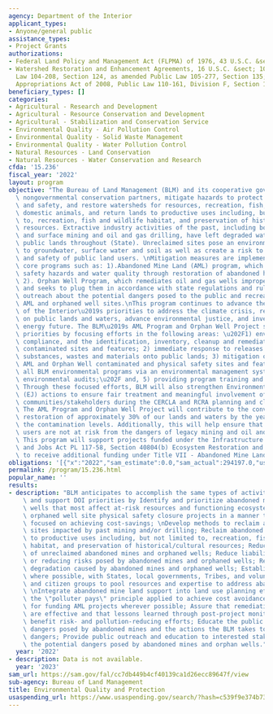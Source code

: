 ```yaml
---
agency: Department of the Interior
applicant_types:
- Anyone/general public
assistance_types:
- Project Grants
authorizations:
- Federal Land Policy and Management Act (FLPMA) of 1976, 43 U.S.C. &sect; 1737(b).
- Watershed Restoration and Enhancement Agreements, 16 U.S.C. &sect; 1011, Public
  Law 104-208, Section 124, as amended Public Law 105-277, Section 135; and Consolidated
  Appropriations Act of 2008, Public Law 110-161, Division F, Section 125.
beneficiary_types: []
categories:
- Agricultural - Research and Development
- Agricultural - Resource Conservation and Development
- Agricultural - Stabilization and Conservation Service
- Environmental Quality - Air Pollution Control
- Environmental Quality - Solid Waste Management
- Environmental Quality - Water Pollution Control
- Natural Resources - Land Conservation
- Natural Resources - Water Conservation and Research
cfda: '15.236'
fiscal_year: '2022'
layout: program
objective: "The Bureau of Land Management (BLM) and its cooperative government and\
  \ nongovernmental conservation partners, mitigate hazards to protect public health\
  \ and safety, and restore watersheds for resources, recreation, fish, wildlife and\
  \ domestic animals, and return lands to productive uses including, but not limited\
  \ to, recreation, fish and wildlife habitat, and preservation of historical/cultural\
  \ resources. Extractive industry activities of the past, including both underground\
  \ and surface mining and oil and gas drilling, have left degraded watersheds on\
  \ public lands throughout (State). Unreclaimed sites pose an environmental threat\
  \ to groundwater, surface water and soil as well as create a risk to the health\
  \ and safety of public land users. \nMitigation measures are implemented through\
  \ core programs such as: 1).Abandoned Mine Land (AML) program, which addresses physical\
  \ safety hazards and water quality through restoration of abandoned hardrock mines.\
  \ 2). Orphan Well Program, which remediates oil and gas wells improperly abandoned,\
  \ and seeks to plug them in accordance with state regulations and rules; 3). Educational\
  \ outreach about the potential dangers posed to the public and recreationists from\
  \ AML and orphaned well sites.\nThis program continues to advance the Department\
  \ of the Interior\u2019s priorities to address the climate crisis, restore balance\
  \ on public lands and waters, advance environmental justice, and invest in a clean\
  \ energy future. The BLM\u2019s AML Program and Orphan Well Project support these\
  \ priorities by focusing efforts in the following areas: \u202F1) environmental\
  \ compliance, and the identification, inventory, cleanup and remediation of legacy\
  \ contaminated sites and features; 2) immediate response to releases of hazardous\
  \ substances, wastes and materials onto public lands; 3) mitigation of priority\
  \ AML and Orphan Well contaminated and physical safety sites and features; 4) improving\
  \ all BLM environmental programs via an environmental management system including\
  \ environmental audits;\u202F and, 5) providing program training and awareness.\
  \ Through these focused efforts, BLM will also strengthen Environmental Justice\
  \ (EJ) actions to ensure fair treatment and meaningful involvement of EJ and disadvantaged\
  \ communities/stakeholders during the CERCLA and RCRA planning and cleanup processes.\
  \ The AML Program and Orphan Well Project will contribute to the conversation and\
  \ restoration of approximately 30% of our lands and waters by the year 2030 by reducing\
  \ the contamination levels. Additionally, this will help ensure that public land\
  \ users are not at risk from the dangers of legacy mining and oil and gas activities.\
  \ This program will support projects funded under the Infrastructure Investment\
  \ and Jobs Act PL 117-58, Section 40804(b) Ecosystem Restoration and anticipate\
  \ to receive additional funding under Title VII - Abandoned Mine Land Reclamation."
obligations: '[{"x":"2022","sam_estimate":0.0,"sam_actual":294197.0,"usa_spending_actual":2556995.57},{"x":"2023","sam_estimate":300000.0,"sam_actual":0.0,"usa_spending_actual":-42193.62},{"x":"2024","sam_estimate":300000.0,"sam_actual":0.0,"usa_spending_actual":0.0}]'
permalink: /program/15.236.html
popular_name: ''
results:
- description: "BLM anticipates to accomplish the same types of activities as in FY21\
    \ and support DOI priorities by Identify and prioritize abandoned mines and orphaned\
    \ wells that most affect at-risk resources and functioning ecosystems; Prioritize\
    \ orphaned well site physical safety closure projects in a manner that is centrally\
    \ focused on achieving cost-savings; \nDevelop methods to reclaim and restore\
    \ sites impacted by past mining and/or drilling; Reclaim abandoned mine lands\
    \ to productive uses including, but not limited to, recreation, fish and wildlife\
    \ habitat, and preservation of historical/cultural resources; Reduce inventory\
    \ of unreclaimed abandoned mines and orphaned wells; Reduce liabilities by eliminating\
    \ or reducing risks posed by abandoned mines and orphaned wells; Reduce environmental\
    \ degradation caused by abandoned mines and orphaned wells; Establish partnerships,\
    \ where possible, with States, local governments, Tribes, and voluntary environmental\
    \ and citizen groups to pool resources and expertise to address abandoned mines;\
    \ \nIntegrate abandoned mine land support into land use planning efforts; Apply\
    \ the \"polluter pays\" principle applied to achieve cost avoidance/cost recovery\
    \ for funding AML projects wherever possible; Assure that remediation actions\
    \ are effective and that lessons learned through post-project monitoring and study\
    \ benefit risk- and pollution-reducing efforts; Educate the public about the potential\
    \ dangers posed by abandoned mines and the actions the BLM takes to address those\
    \ dangers; Provide public outreach and education to interested stakeholders about\
    \ the potential dangers posed by abandoned mines and orphan wells."
  year: '2022'
- description: Data is not available.
  year: '2023'
sam_url: https://sam.gov/fal/cc7db449b4cf40139ca1d26ecc89647f/view
sub-agency: Bureau of Land Management
title: Environmental Quality and Protection
usaspending_url: https://www.usaspending.gov/search/?hash=c539f9e374b73346b0d1f368146cf7d0
---
```

